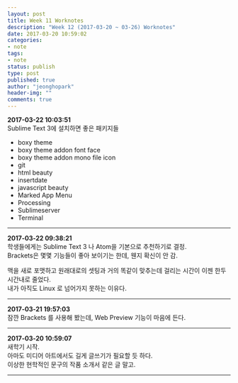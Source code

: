 ```yaml
---
layout: post
title: Week 11 Worknotes
description: "Week 12 (2017-03-20 ~ 03-26) Worknotes"
date: 2017-03-20 10:59:02
categories:
- note
tags:
- note
status: publish
type: post
published: true
author: "jeonghopark"
header-img: ""
comments: true
---           
```

**2017-03-22 10:03:51**                 
Sublime Text 3에 설치하면 좋은 패키지들            
- boxy theme
- boxy theme addon font face
- boxy theme addon mono file icon
- git
- html beauty 
- insertdate
- javascript beauty 
- Marked App Menu
- Processing
- Sublimeserver
- Terminal


---

**2017-03-22 09:38:21**                 
학생들에게는 Sublime Text 3 나 Atom을 기본으로 추천하기로 결정.			
Brackets은 몇몇 기능들이 좋아 보이기는 한데, 웬지 확신이 안 감.			
			
맥을 새로 포맷하고 원래대로의 셋팅과 거의 똑같이 맞추는데 걸리는 시간이 이젠 한두 시간내로 줄었다.			
내가 아직도 Linux 로 넘어가지 못하는 이유다.			

---

**2017-03-21 19:57:03**                 
잠깐 Brackets 를 사용해 봤는데, Web Preview 기능이 마음에 든다.				

---					

**2017-03-20 10:59:07**                 
새학기 시작.			
아마도 미디어 아트에서도 길게 글쓰기가 필요할 듯 하다.			
이상한 현학적인 문구의 작품 소개서 같은 글 말고.			

---					
